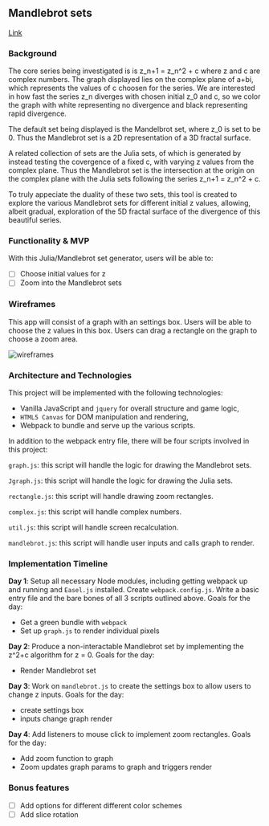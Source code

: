 ## Mandlebrot sets

[Link][link]

[link]: https://pv97.github.io/Mandlebrot/

### Background

The core series being investigated is is z_n+1 = z_n^2 + c where z and c are complex numbers.
The graph displayed lies on the complex plane of a+bi, which represents the values of c choosen for the series.
We are interested in how fast the series z_n diverges with chosen initial z_0 and c, so we color the
graph with white representing no divergence and black representing rapid divergence.

The default set being displayed is the Mandelbrot set, where z_0 is set to be 0. Thus the Mandlebrot set is a 2D
representation of a 3D fractal surface.

A related collection of sets are the Julia sets, of which is generated by instead testing the covergence of a fixed c, with
varying z values from the complex plane. Thus the Mandlebrot set is the intersection at the origin on the complex plane with
the Julia sets following the series z_n+1 = z_n^2 + c.

To truly appeciate the duality of these two sets, this tool is created to explore the various Mandlebrot sets for different
initial z values, allowing, albeit gradual, exploration of the 5D fractal surface of the divergence of this beautiful series.
### Functionality & MVP  

With this Julia/Mandlebrot set generator, users will be able to:

- [ ] Choose initial values for z
- [ ] Zoom into the Mandlebrot sets

### Wireframes

This app will consist of a graph with an settings box. Users will be able to choose the z values in this box. Users can drag a rectangle on the graph to choose a zoom area.

![wireframes](wireframe.png)

### Architecture and Technologies

This project will be implemented with the following technologies:

- Vanilla JavaScript and `jquery` for overall structure and game logic,
- `HTML5 Canvas` for DOM manipulation and rendering,
- Webpack to bundle and serve up the various scripts.

In addition to the webpack entry file, there will be four scripts involved in this project:

`graph.js`: this script will handle the logic for drawing the Mandlebrot sets.

`Jgraph.js`: this script will handle the logic for drawing the Julia sets.

`rectangle.js`: this script will handle drawing zoom rectangles.

`complex.js`: this script will handle complex numbers.

`util.js`: this script will handle screen recalculation.

`mandlebrot.js`: this script will handle user inputs and calls graph to render.

### Implementation Timeline

**Day 1**: Setup all necessary Node modules, including getting webpack up and running and `Easel.js` installed.  Create `webpack.config.js`.  Write a basic entry file and the bare bones of all 3 scripts outlined above. Goals for the day:

- Get a green bundle with `webpack`
- Set up `graph.js` to render individual pixels

**Day 2**: Produce a non-interactable Mandlebrot set by implementing the z^2+c algorithm for z = 0.  Goals for the day:

- Render Mandlebrot set

**Day 3**: Work on `mandlebrot.js` to create the settings box to allow users to change z inputs.  Goals for the day:

- create settings box
- inputs change graph render

**Day 4**: Add listeners to mouse click to implement zoom rectangles.  Goals for the day:

- Add zoom function to graph
- Zoom updates graph params to graph and triggers render


### Bonus features

- [ ] Add options for different different color schemes
- [ ] Add slice rotation
